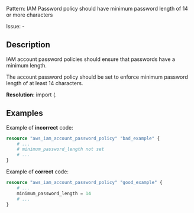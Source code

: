 Pattern: IAM Password policy should have minimum password length of 14 or more characters

Issue: -

## Description

IAM account password policies should ensure that passwords have a minimum length. 

The account password policy should be set to enforce minimum password length of at least 14 characters.

**Resolution**: import (.

## Examples

Example of **incorrect** code:

```terraform
resource "aws_iam_account_password_policy" "bad_example" {
	# ...
	# minimum_password_length not set
	# ...
}
```

Example of **correct** code:

```terraform
resource "aws_iam_account_password_policy" "good_example" {
	# ...
	minimum_password_length = 14
	# ...
}
```